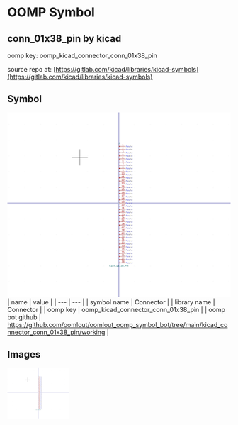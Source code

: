 # OOMP Symbol  
## conn_01x38_pin  by kicad  
  
oomp key: oomp_kicad_connector_conn_01x38_pin  
  
source repo at: [https://gitlab.com/kicad/libraries/kicad-symbols](https://gitlab.com/kicad/libraries/kicad-symbols)  
## Symbol  
  
[![working.png](working_600.png)](working.png)  
| name | value | 
| --- | --- | 
| symbol name | Connector | 
| library name | Connector | 
| oomp key | oomp_kicad_connector_conn_01x38_pin | 
| oomp bot github | https://github.com/oomlout/oomlout_oomp_symbol_bot/tree/main/kicad_connector_conn_01x38_pin/working | 
## Images  
  
[![working.png](working_140.png)](working.png)  
